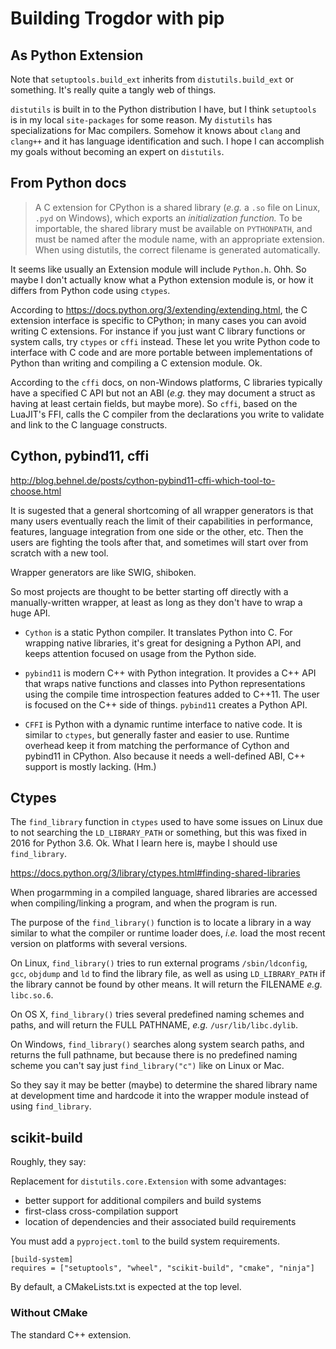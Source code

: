 # Building Trogdor with pip

## As Python Extension

Note that `setuptools.build_ext` inherits from `distutils.build_ext` or something.  It's really quite a tangly web of things.

`distutils` is built in to the Python distribution I have, but I think `setuptools` is in my local `site-packages` for some reason.  My `distutils` has specializations for Mac compilers.  Somehow it knows about `clang` and `clang++` and it has language identification and such.  I hope I can accomplish my goals without becoming an expert on `distutils`.


## From Python docs

> A C extension for CPython is a shared library (_e.g._ a `.so` file on Linux, `.pyd` on Windows), which exports an _initialization function._  To be importable, the shared library must be available on `PYTHONPATH`, and must be named after the module name, with an appropriate extension.  When using distutils, the correct filename is generated automatically.

It seems like usually an Extension module will include ``Python.h``.  Ohh.  So maybe I don't actually know what a Python extension module is, or how it differs from Python code using `ctypes`.

According to https://docs.python.org/3/extending/extending.html, the C extension interface is specific to CPython; in many cases you can avoid writing C extensions.  For instance if you just want C library functions or system calls, try `ctypes` or `cffi` instead.  These let you write Python code to interface with C code and are more portable between implementations of Python than writing and compiling a C extension module.  Ok.

According to the `cffi` docs, on non-Windows platforms, C libraries typically have a specified C API but not an ABI (_e.g._ they may document a struct as having at least certain fields, but maybe more).  So `cffi`, based on the LuaJIT's FFI, calls the C compiler from the declarations you write to validate and link to the C language constructs.

## Cython, pybind11, cffi

http://blog.behnel.de/posts/cython-pybind11-cffi-which-tool-to-choose.html

It is sugested that a general shortcoming of all wrapper generators is that many users eventually reach the limit of their capabilities in performance, features, language integration from one side or the other, etc.  Then the users are fighting the tools after that, and sometimes will start over from scratch with a new tool.

Wrapper generators are like SWIG, shiboken.

So most projects are thought to be better starting off directly with a manually-written wrapper, at least as long as they don't have to wrap a huge API.

* `Cython` is a static Python compiler.  It translates Python into C.  For wrapping native libraries, it's great for designing a Python API, and keeps attention focused on usage from the Python side.

* `pybind11` is modern C++ with Python integration.  It provides a C++ API that wraps native functions and classes into Python representations using the compile time introspection features added to C++11.  The user is focused on the C++ side of things.  `pybind11` creates a Python API.

* `CFFI` is Python with a dynamic runtime interface to native code.  It is similar to `ctypes`, but generally faster and easier to use.  Runtime overhead keep it from matching the performance of Cython and pybind11 in CPython.  Also because it needs a well-defined ABI, C++ support is mostly lacking.  (Hm.)

## Ctypes

The `find_library` function in `ctypes` used to have some issues on Linux due to not searching the `LD_LIBRARY_PATH` or something, but this was fixed in 2016 for Python 3.6.  Ok.  What I learn here is, maybe I should use `find_library`.

https://docs.python.org/3/library/ctypes.html#finding-shared-libraries

When progarmming in a compiled language, shared libraries are accessed when compiling/linking a program, and when the program is run.

The purpose of the `find_library()` function is to locate a library in a way similar to what the compiler or runtime loader does, _i.e._ load the most recent version on platforms with several versions.

On Linux, `find_library()` tries to run external programs `/sbin/ldconfig`, `gcc`, `objdump` and `ld` to find the library file, as well as using `LD_LIBRARY_PATH` if the library cannot be found by other means.  It will return the FILENAME _e.g._ `libc.so.6`.

On OS X, `find_library()` tries several predefined naming schemes and paths, and will return the FULL PATHNAME, _e.g._ `/usr/lib/libc.dylib`.

On Windows, `find_library()` searches along system search paths, and returns the full pathname, but because there is no predefined naming scheme you can't say just `find_library("c")` like on Linux or Mac.

So they say it may be better (maybe) to determine the shared library name at development time and hardcode it into the wrapper module instead of using `find_library`.


## scikit-build

Roughly, they say:

Replacement for `distutils.core.Extension` with some advantages:
- better support for additional compilers and build systems
- first-class cross-compilation support
- location of dependencies and their associated build requirements

You must add a `pyproject.toml` to the build system requirements.

```
[build-system]
requires = ["setuptools", "wheel", "scikit-build", "cmake", "ninja"]
```

By default, a CMakeLists.txt is expected at the top level.

### Without CMake

The standard C++ extension.